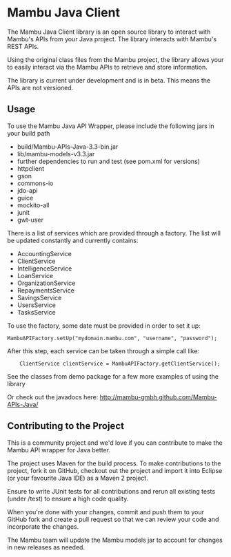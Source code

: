 Mambu Java Client
===================

The Mambu Java Client library is an open source library to interact with Mambu's APIs from your Java project. 
The library interacts with Mambu's REST APIs.

Using the original class files from the Mambu project, the library allows your to easily interact via the Mambu APIs to retrieve and store information. 

The library is current under development and is in beta. This means the APIs are not versioned.

Usage
-----

To use the Mambu Java API Wrapper, please include the following jars in your build path

* build/Mambu-APIs-Java-3.3-bin.jar
* lib/mambu-models-v3.3.jar
* further dependencies to run and test (see pom.xml for versions)
 * httpclient
 * gson
 * commons-io
 * jdo-api
 * guice
 * mockito-all
 * junit
 * gwt-user

There is a list of services which are provided through a factory.
The list will be updated constantly and currently contains:

- AccountingService
- ClientService
- IntelligenceService
- LoanService
- OrganizationService
- RepaymentsService
- SavingsService
- UsersService
- TasksService

To use the factory, some date must be provided in order to set it up:

	MambuAPIFactory.setUp("mydomain.mambu.com", "username", "password");
	 
After this step, each service can be taken through a simple call like:

		ClientService clientService = MambuAPIFactory.getClientService();

See the classes from demo package for a few more examples of using the library

Or check out the javadocs here: http://mambu-gmbh.github.com/Mambu-APIs-Java/

Contributing to the Project
-----
This is a community project and we'd love if you can contribute to make the Mambu API wrapper for Java better.

The project uses Maven for the build process. To make contributions to the project, fork it on GitHub, checkout out the project and import it into Eclipse (or your favourite Java IDE) as a Maven 2 project.

Ensure to write JUnit tests for all contributions and rerun all existing tests (under /test) to ensure a high code quality.

When you're done with your changes, commit and push them to your GitHub fork and create a pull request so that we can review your code and incorporate the changes.

The Mambu team will update the Mambu models jar to account for changes in new releases as needed.


